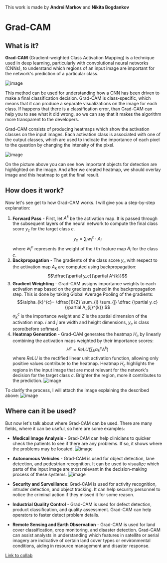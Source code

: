 This work is made by **Andrei Markov** and **Nikita Bogdankov**

# Grad-CAM

## What is it?

 **Grad-CAM** (Gradient-weighted Class Activation Mapping) is a technique used in deep learning, particularly with convolutional neural networks (CNNs), to understand which regions of an input image are important for the network's prediction of a particular class.

![image](/GradCAM/example4.png)

This method can be used for understanding how a CNN has been driven to make a final classification decision. Grad-CAM is class-specific, which means that it can produce a separate visualizations on the image for each class. If happens that there is a classification error, than Grad-CAM can help you to see what it did wrong, so we can say that it makes the algorithm more transparent to the developers. 

Grad-CAM consists of producing heatmaps which show the activation classes on the input images. Each activation class is associated with one of the output classes, which are used to indicate the importance of each pixel to the question by changing the intensity of the pixel. 

![image](/GradCAM/example6.png)

On the picture above you can see how important objects for detection are highlighted on the image. And after we created heatmap, we should overlay image and this heatmap to get the final result. 

## How does it work?

Now let's see get to how Grad-CAM works. I will give you a step-by-step explanation:

1. **Forward Pass** - First, let $A^{k}$ be the activation map. It is passed through the subsequent layers of the neural network to compute the final class score $y_{c}$ for the target class $c$. $$y_{c}=\sum_iw_{i}^c\cdot A_i$$ where $w_{i}^c$ represents the weight of the ${i}$ th feature map $A_i$ for the class $c$.  
2. **Backpropagation** -  The gradients of the class score $y_c$ with respect to the activation map $A_k$ are computed using backpropagation: $$\dfrac{\partial y_c}{\partial A^{k}}$$
3. **Gradient Weighting** - Grad-CAM assigns importance weights to each activation map based on the gradients gained in the backpropagation step. This is done by taking Global Average Pooling of the gradients: $$\alpha_{k}^{c}= \dfrac{1}{Z} \sum_{i} \sum_{j} \dfrac {\partial y_c}{\partial A_{ij}^{k}} $$ $\alpha_{k}^{c}$ is the importance weight and $Z$ is the spatial dimension of the activation map. $i$ and $j$ are width and height dimensions, $y_c$ is class score(before softmax).
4. **Heatmap Generation** - Grad-CAM generates the heatmap $H_c$ by linearly combining the activation maps weighted by their importance scores: $$H^{c} =ReLU (\sum_k \alpha_{k}^{c} A^{k}) $$ where $ReLU$ is the rectified linear unit activation function, allowing only positive values contribute to the heatmap.
Heatmap $H_c$ highlights the regions in the input image that are most relevant for the network's decision for the target class $c$. Brighter the region, more it contributes to the prediction.
![image](/GradCAM/example.png)

To clarify the process, I will attach the image explaining the described above:
![image](/GradCAM/example2.png)


## Where can it be used?

But now let's talk about where Grad-CAM can be used. There are many fields, where it can be useful, so here are some examples:

- **Medical Image Analysis** - Grad-CAM can help clinicians to quicker check the patients to see if there are any problems. If so, it shows where the problems may be located. 
![image](/GradCAM/example3.png)

- **Autonomous Vehicles** - Grad-CAM is used for object detection, lane detection, and pedestrian recognition. It can be used to visualize which parts of the input image are most relevant in the decision-making process of these systems. 
![image](/GradCAM/example5.png)
- **Security and Surveillance**: Grad-CAM is used for activity recognition, intruder detection, and object tracking. It can help security personnel to notice the criminal action if they missed it for some reason.
- **Industrial Quality Control** - Grad-CAM is used for defect detection, product classification, and quality assessment. Grad-CAM can help operators to faster detect problem details. 
- **Remote Sensing and Earth Observation** - Grad-CAM is used for land cover classification, crop monitoring, and disaster detection. Grad-CAM can assist analysts in understanding which features in satellite or aerial imagery are indicative of certain land cover types or environmental conditions, aiding in resource management and disaster response.


[Link to collab](https://colab.research.google.com/drive/13_q6BGlqTJb8gSqpUwhec2JoMhrmqLgU) 